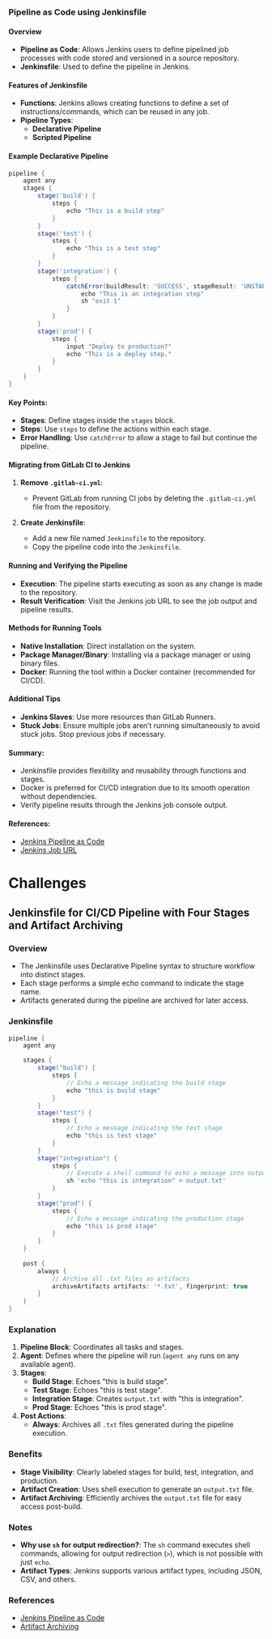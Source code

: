 ### Pipeline as Code using Jenkinsfile

#### Overview
- **Pipeline as Code**: Allows Jenkins users to define pipelined job processes with code stored and versioned in a source repository.
- **Jenkinsfile**: Used to define the pipeline in Jenkins.

#### Features of Jenkinsfile
- **Functions**: Jenkins allows creating functions to define a set of instructions/commands, which can be reused in any job.
- **Pipeline Types**:
  - **Declarative Pipeline**
  - **Scripted Pipeline**

#### Example Declarative Pipeline
```groovy
pipeline {
    agent any
    stages {
        stage('build') {
            steps {
                echo "This is a build step"
            }
        }
        stage('test') {
            steps {
                echo "This is a test step"
            }
        }
        stage('integration') {
            steps {
                catchError(buildResult: 'SUCCESS', stageResult: 'UNSTABLE') {
                    echo "This is an integration step"
                    sh "exit 1"
                }
            }
        }
        stage('prod') {
            steps {
                input "Deploy to production?"
                echo "This is a deploy step."
            }
        }
    }
}
```

#### Key Points:
- **Stages**: Define stages inside the `stages` block.
- **Steps**: Use `steps` to define the actions within each stage.
- **Error Handling**: Use `catchError` to allow a stage to fail but continue the pipeline.

#### Migrating from GitLab CI to Jenkins
1. **Remove `.gitlab-ci.yml`**:
   - Prevent GitLab from running CI jobs by deleting the `.gitlab-ci.yml` file from the repository.

2. **Create Jenkinsfile**:
   - Add a new file named `Jenkinsfile` to the repository.
   - Copy the pipeline code into the `Jenkinsfile`.

#### Running and Verifying the Pipeline
- **Execution**: The pipeline starts executing as soon as any change is made to the repository.
- **Result Verification**: Visit the Jenkins job URL to see the job output and pipeline results.

#### Methods for Running Tools
- **Native Installation**: Direct installation on the system.
- **Package Manager/Binary**: Installing via a package manager or using binary files.
- **Docker**: Running the tool within a Docker container (recommended for CI/CD).

#### Additional Tips
- **Jenkins Slaves**: Use more resources than GitLab Runners.
- **Stuck Jobs**: Ensure multiple jobs aren’t running simultaneously to avoid stuck jobs. Stop previous jobs if necessary.

#### Summary:
- Jenkinsfile provides flexibility and reusability through functions and stages.
- Docker is preferred for CI/CD integration due to its smooth operation without dependencies.
- Verify pipeline results through the Jenkins job console output.

#### References:
- [Jenkins Pipeline as Code](https://www.jenkins.io/doc/book/pipeline/pipeline-as-code/)
- [Jenkins Job URL](https://jenkins-oiahxczk.lab.practical-devsecops.training/job/django.nv)

# Challenges

## Jenkinsfile for CI/CD Pipeline with Four Stages and Artifact Archiving

### Overview
- The Jenkinsfile uses Declarative Pipeline syntax to structure workflow into distinct stages.
- Each stage performs a simple echo command to indicate the stage name.
- Artifacts generated during the pipeline are archived for later access.

### Jenkinsfile
```groovy
pipeline {
    agent any

    stages {
        stage("build") {
            steps {
                // Echo a message indicating the build stage
                echo "this is build stage"
            }
        }
        stage("test") {
            steps {
                // Echo a message indicating the test stage
                echo "this is test stage"
            }
        }
        stage("integration") {
            steps {
                // Execute a shell command to echo a message into output.txt
                sh 'echo "this is integration" > output.txt'
            }
        }
        stage("prod") {
            steps {
                // Echo a message indicating the production stage
                echo "this is prod stage"
            }
        }
    }
    
    post {
        always {
            // Archive all .txt files as artifacts
            archiveArtifacts artifacts: '*.txt', fingerprint: true
        }
    }
}
```

### Explanation
1. **Pipeline Block**: Coordinates all tasks and stages.
2. **Agent**: Defines where the pipeline will run (`agent any` runs on any available agent).
3. **Stages**:
    - **Build Stage**: Echoes "this is build stage".
    - **Test Stage**: Echoes "this is test stage".
    - **Integration Stage**: Creates `output.txt` with "this is integration".
    - **Prod Stage**: Echoes "this is prod stage".
4. **Post Actions**:
    - **Always**: Archives all `.txt` files generated during the pipeline execution.

### Benefits
- **Stage Visibility**: Clearly labeled stages for build, test, integration, and production.
- **Artifact Creation**: Uses shell execution to generate an `output.txt` file.
- **Artifact Archiving**: Efficiently archives the `output.txt` file for easy access post-build.

### Notes
- **Why use `sh` for output redirection?**: The `sh` command executes shell commands, allowing for output redirection (`>`), which is not possible with just `echo`.
- **Artifact Types**: Jenkins supports various artifact types, including JSON, CSV, and others.

### References
- [Jenkins Pipeline as Code](https://www.jenkins.io/doc/book/pipeline/pipeline-as-code/)
- [Artifact Archiving](https://www.jenkins.io/doc/book/pipeline/artifacts/#using-artifacts-in-pipeline)